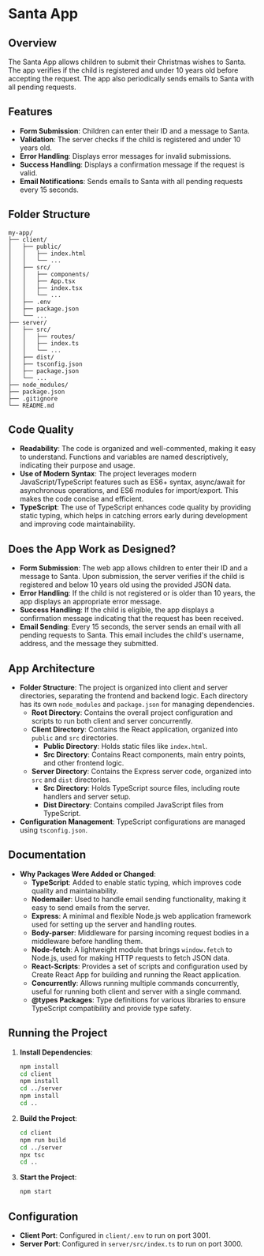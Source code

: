 
# Santa App

## Overview
The Santa App allows children to submit their Christmas wishes to Santa. The app verifies if the child is registered and under 10 years old before accepting the request. The app also periodically sends emails to Santa with all pending requests.

## Features
- **Form Submission**: Children can enter their ID and a message to Santa.
- **Validation**: The server checks if the child is registered and under 10 years old.
- **Error Handling**: Displays error messages for invalid submissions.
- **Success Handling**: Displays a confirmation message if the request is valid.
- **Email Notifications**: Sends emails to Santa with all pending requests every 15 seconds.

## Folder Structure
```
my-app/
├── client/
│   ├── public/
│   │   ├── index.html
│   │   └── ...
│   ├── src/
│   │   ├── components/
│   │   ├── App.tsx
│   │   ├── index.tsx
│   │   └── ...
│   ├── .env
│   ├── package.json
│   └── ...
├── server/
│   ├── src/
│   │   ├── routes/
│   │   ├── index.ts
│   │   └── ...
│   ├── dist/
│   ├── tsconfig.json
│   ├── package.json
│   └── ...
├── node_modules/
├── package.json
├── .gitignore
└── README.md
```

## Code Quality
- **Readability**: The code is organized and well-commented, making it easy to understand. Functions and variables are named descriptively, indicating their purpose and usage.
- **Use of Modern Syntax**: The project leverages modern JavaScript/TypeScript features such as ES6+ syntax, async/await for asynchronous operations, and ES6 modules for import/export. This makes the code concise and efficient.
- **TypeScript**: The use of TypeScript enhances code quality by providing static typing, which helps in catching errors early during development and improving code maintainability.

## Does the App Work as Designed?
- **Form Submission**: The web app allows children to enter their ID and a message to Santa. Upon submission, the server verifies if the child is registered and below 10 years old using the provided JSON data.
- **Error Handling**: If the child is not registered or is older than 10 years, the app displays an appropriate error message.
- **Success Handling**: If the child is eligible, the app displays a confirmation message indicating that the request has been received.
- **Email Sending**: Every 15 seconds, the server sends an email with all pending requests to Santa. This email includes the child's username, address, and the message they submitted.

## App Architecture
- **Folder Structure**: The project is organized into client and server directories, separating the frontend and backend logic. Each directory has its own `node_modules` and `package.json` for managing dependencies.
  - **Root Directory**: Contains the overall project configuration and scripts to run both client and server concurrently.
  - **Client Directory**: Contains the React application, organized into `public` and `src` directories.
    - **Public Directory**: Holds static files like `index.html`.
    - **Src Directory**: Contains React components, main entry points, and other frontend logic.
  - **Server Directory**: Contains the Express server code, organized into `src` and `dist` directories.
    - **Src Directory**: Holds TypeScript source files, including route handlers and server setup.
    - **Dist Directory**: Contains compiled JavaScript files from TypeScript.
- **Configuration Management**: TypeScript configurations are managed using `tsconfig.json`.

## Documentation
- **Why Packages Were Added or Changed**:
  - **TypeScript**: Added to enable static typing, which improves code quality and maintainability.
  - **Nodemailer**: Used to handle email sending functionality, making it easy to send emails from the server.
  - **Express**: A minimal and flexible Node.js web application framework used for setting up the server and handling routes.
  - **Body-parser**: Middleware for parsing incoming request bodies in a middleware before handling them.
  - **Node-fetch**: A lightweight module that brings `window.fetch` to Node.js, used for making HTTP requests to fetch JSON data.
  - **React-Scripts**: Provides a set of scripts and configuration used by Create React App for building and running the React application.
  - **Concurrently**: Allows running multiple commands concurrently, useful for running both client and server with a single command.
  - **@types Packages**: Type definitions for various libraries to ensure TypeScript compatibility and provide type safety.

## Running the Project
1. **Install Dependencies**:
   ```bash
   npm install
   cd client
   npm install
   cd ../server
   npm install
   cd ..
   ```

2. **Build the Project**:
   ```bash
   cd client
   npm run build
   cd ../server
   npx tsc
   cd ..
   ```

3. **Start the Project**:
   ```bash
   npm start
   ```

## Configuration
- **Client Port**: Configured in `client/.env` to run on port 3001.
- **Server Port**: Configured in `server/src/index.ts` to run on port 3000.


